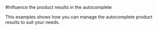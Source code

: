 #Influence the product results in the autocomplete

This examples shows how you can manage the autocomplete product results to suit your needs.
